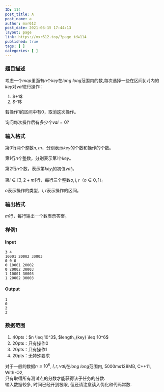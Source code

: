 ```yaml
---
ID: 114
post_title: A
post_name: a
author: mxr612
post_date: 2021-03-15 17:44:13
layout: page
link: https://mxr612.top/?page_id=114
published: true
tags: [ ]
categories: [ ]
---
```

<h3>题目描述</h3>

考虑一个$map$里面有$n$个$key$在$long\ long$范围内的数,每次选择一些在区间$[l,r]$内的$key$对$val$进行操作：

<ol>
<li>$+1$</li>
<li>$-1$</li>
</ol>

若操作$1$的区间中有$0$，取消这次操作。

询问每次操作后有多少个$val=0$?

<h3>输入格式</h3>

第$0$行两个整数$n,m$，分别表示$key$的个数和操作的个数。

第$1$行$n$个整数，分别表示第$i$个$key$。

第$2$行$n$个数，表示第$key_i$的初值$val_i$。

第$i \in [3,2+m]$行，每行三个整数$o,l,r$（$o \in {0,1}$）。

$o$表示操作的类型，$l,r$表示操作的区间。

<h3>输出格式</h3>

$m$行，每行输出一个数表示答案。

<h3>样例1</h3>

<h4>Input</h4>

<pre><code class="line-numbers">3 4
10001 20002 30003
0 0 0
0 10001 20002
0 20002 30003
1 10001 30003
1 20002 30003
</code></pre>

<h4>Output</h4>

<pre><code class="line-numbers">1
0
2
2
</code></pre>

<h3>数据范围</h3>

<ol>
<li>40pts：$n \leq 10^3$, $length_{key} \leq 10^6$</li>
<li>20pts：只有操作0</li>
<li>20pts：只有操作1</li>
<li>20pts：无特殊要求</li>
</ol>

对于一般的数据$n \leq 10^6$, $l,r,val_i$在$long\ long$范围内,   5000ms128MB, C++11, With-O2,<br />
只有取得所有测试点的分数才能获得该子任务的分数.<br />
输入数据较多, 时间已经开到极限, 但还请注意读入优化和代码常数.
